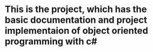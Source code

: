 # This is the project, which has the basic documentation and project implementaion of object oriented programming with c#
